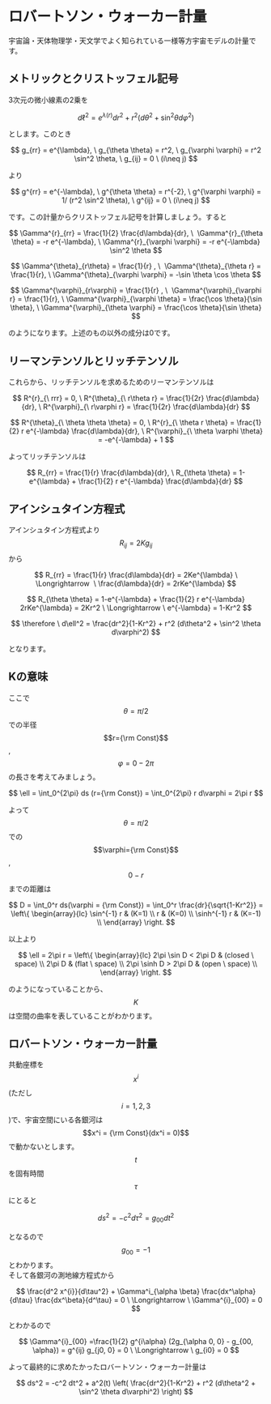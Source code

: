 # ロバートソン・ウォーカー計量

宇宙論・天体物理学・天文学でよく知られている一様等方宇宙モデルの計量です。

## メトリックとクリストッフェル記号

3次元の微小線素の2乗を

$$
d\ell^2 = e^{\lambda (r)} dr^2 + r^2 (d\theta^2 + \sin^2 \theta d\varphi^2)
$$

とします。このとき

$$
g_{rr} = e^{\lambda}, \ g_{\theta \theta} = r^2, \ g_{\varphi \varphi} = r^2 \sin^2 \theta, \ g_{ij} = 0 \ (i\neq j)
$$

より

$$
g^{rr} = e^{-\lambda}, \ g^{\theta \theta} = r^{-2}, \ g^{\varphi \varphi} = 1/ (r^2 \sin^2 \theta), \ g^{ij} = 0 \ (i\neq j)
$$

です。この計量からクリストッフェル記号を計算しましょう。すると

$$
\Gamma^{r}_{rr} 
= \frac{1}{2} \frac{d\lambda}{dr}, \ 
\Gamma^{r}_{\theta \theta} = -r e^{-\lambda}, \ 
\Gamma^{r}_{\varphi \varphi} = -r e^{-\lambda} \sin^2 \theta
$$

$$
\Gamma^{\theta}_{r\theta} 
= \frac{1}{r} , \ 
\Gamma^{\theta}_{\theta r} = \frac{1}{r}, \ 
\Gamma^{\theta}_{\varphi \varphi} = -\sin \theta \cos \theta
$$

$$
\Gamma^{\varphi}_{r\varphi} 
= \frac{1}{r} , \ 
\Gamma^{\varphi}_{\varphi r} = \frac{1}{r}, \ 
\Gamma^{\varphi}_{\varphi \theta} = \frac{\cos \theta}{\sin \theta}, \ 
\Gamma^{\varphi}_{\theta \varphi} = \frac{\cos \theta}{\sin \theta}
$$

のようになります。上述のもの以外の成分は0です。

## リーマンテンソルとリッチテンソル

これらから、リッチテンソルを求めるためのリーマンテンソルは

$$
R^{r}_{\ rrr} = 0, \ 
R^{\theta}_{\ r\theta r} = \frac{1}{2r} \frac{d\lambda}{dr}, \ 
R^{\varphi}_{\ r\varphi r} = \frac{1}{2r} \frac{d\lambda}{dr} 
$$

$$
R^{\theta}_{\ \theta \theta \theta} = 0, \ 
R^{r}_{\ \theta r \theta} = \frac{1}{2} r e^{-\lambda} \frac{d\lambda}{dr}, \ 
R^{\varphi}_{\ \theta \varphi \theta} = -e^{-\lambda} + 1  
$$

よってリッチテンソルは

$$
R_{rr} = \frac{1}{r} \frac{d\lambda}{dr}, \ 
R_{\theta \theta} = 1- e^{\lambda} + \frac{1}{2} r e^{-\lambda} \frac{d\lambda}{dr}
$$

## アインシュタイン方程式

アインシュタイン方程式より$$R_{ij} = 2Kg_{ij}$$から

$$
R_{rr} = \frac{1}{r} \frac{d\lambda}{dr} = 2Ke^{\lambda} \ \Longrightarrow  \
\frac{d\lambda}{dr} = 2rKe^{\lambda} 
$$

$$
R_{\theta \theta} = 1-e^{-\lambda} + \frac{1}{2} r e^{-\lambda} 2rKe^{\lambda} = 2Kr^2 \ \Longrightarrow \ 
e^{-\lambda} = 1-Kr^2
$$

$$
\therefore \ d\ell^2 
= \frac{dr^2}{1-Kr^2} + r^2 (d\theta^2 + \sin^2 \theta d\varphi^2)
$$

となります。

## Kの意味

ここで$$\theta = \pi/2$$での半径$$r={\rm Const}$$, $$\varphi = 0-2\pi$$の長さを考えてみましょう。

$$
\ell = \int_0^{2\pi} ds (r={\rm Const})
= \int_0^{2\pi} r d\varphi = 2\pi r
$$

よって$$\theta = \pi/2$$での$$\varphi={\rm Const}$$, $$0-r$$までの距離は

$$
D = \int_0^r ds(\varphi = {\rm Const}) 
= \int_0^r \frac{dr}{\sqrt{1-Kr^2}} = \left\{ \begin{array}{lc}
\sin^{-1} r & (K=1) \\
r & (K=0) \\
\sinh^{-1} r & (K=-1) \\
\end{array} \right.
$$

以上より

$$
\ell = 2\pi r = \left\{ \begin{array}{lc}
2\pi \sin D < 2\pi D & (closed \ space) \\
2\pi D & (flat \ space) \\
2\pi \sinh D > 2\pi D & (open \ space) \\
\end{array} \right.
$$

のようになっていることから、$$K$$は空間の曲率を表していることがわかります。

## ロバートソン・ウォーカー計量

共動座標を$$x^i$$(ただし$$i=1, 2, 3$$)で、宇宙空間にいる各銀河は$$x^i = {\rm Const}(dx^i = 0)$$で動かないとします。$$t$$を固有時間$$\tau$$にとると

$$
ds^2 = -c^2 d\tau^2 = g_{00} dt^2
$$

となるので$$g_{00} = -1$$とわかります。  
そして各銀河の測地線方程式から

$$
\frac{d^2 x^{i}}{d\tau^2} + \Gamma^i_{\alpha \beta} \frac{dx^\alpha}{d\tau} \frac{dx^\beta}{d^\tau} = 0 \ \Longrightarrow \ \Gamma^{i}_{00} = 0
$$

とわかるので

$$
\Gamma^{i}_{00} =\frac{1}{2} g^{i\alpha} (2g_{\alpha 0, 0} - g_{00, \alpha}) = g^{ij} g_{j0, 0} 
= 0 \ \Longrightarrow \ g_{i0} = 0
$$

よって最終的に求めたかったロバートソン・ウォーカー計量は

$$
ds^2 = -c^2 dt^2 + a^2(t) \left( \frac{dr^2}{1-Kr^2} + r^2 (d\theta^2 + \sin^2 \theta d\varphi^2) \right)
$$